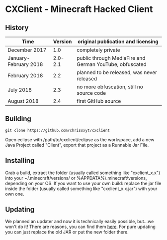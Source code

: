 # CXClient - Minecraft Hacked Client
## History
|Time                 |Version|original publication and licensing                     |
|---------------------|-------|-------------------------------------------------------|
|December 2017        |1.0    |completely private                                     |
|January-February 2018|2.0-2.1|public through MediaFire and German YouTube, obfuscated|
|February 2018        |2.2    |planned to be released, was never released             |
|July 2018            |2.3    |no more obfuscation, still no source code              |
|August 2018          |2.4    |first GitHub source                                    |
## Building
    git clone https://github.com/chrissxyt/cxclient
Open eclipse with /path/to/cxclient/eclipse as the workspace, add a new Java
Project called "Client", export that project as a Runnable Jar File.
## Installing
Grab a build, extract the folder (usually called something like "cxclient_x.x")
into your ~/.minecraft/versions/ or %APPDATA%\\.minecraft\versions\, depending
on your OS. If you want to use your own build: replace the jar file inside the
folder (usually called something like "cxclient_x.x.jar") with your own one.
## Updating
We planned an updater and now it is technically easily possible, but...we won't
do it! There are reasons, you can find them [here](UPDATER.md). For pure
updating you can just replace the old JAR or put the new folder there.